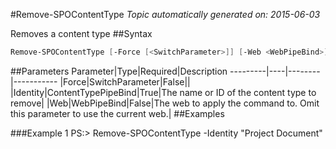 #Remove-SPOContentType
*Topic automatically generated on: 2015-06-03*

Removes a content type
##Syntax
```powershell
Remove-SPOContentType [-Force [<SwitchParameter>]] [-Web <WebPipeBind>] -Identity <ContentTypePipeBind>
```


##Parameters
Parameter|Type|Required|Description
---------|----|--------|-----------
|Force|SwitchParameter|False||
|Identity|ContentTypePipeBind|True|The name or ID of the content type to remove|
|Web|WebPipeBind|False|The web to apply the command to. Omit this parameter to use the current web.|
##Examples

###Example 1
    PS:> Remove-SPOContentType -Identity "Project Document"

<!-- Ref: 92371ECF2857E3013335C3C2C3461C9E -->